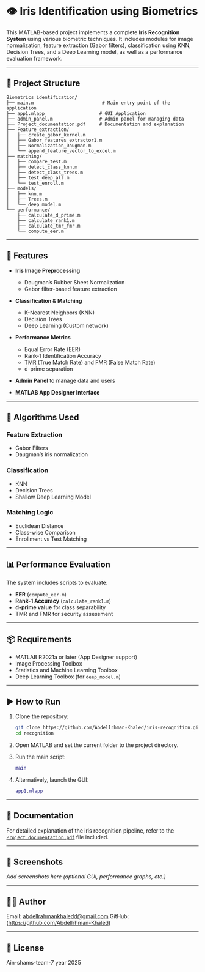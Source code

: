
# 👁️ Iris Identification using Biometrics

This MATLAB-based project implements a complete **Iris Recognition System** using various biometric techniques. It includes modules for image normalization, feature extraction (Gabor filters), classification using KNN, Decision Trees, and a Deep Learning model, as well as a performance evaluation framework.

---

## 📂 Project Structure

```
Biometrics identification/
├── main.m                         # Main entry point of the application
├── app1.mlapp                    # GUI Application
├── admin_panel.m                 # Admin panel for managing data
├── Project_documentation.pdf     # Documentation and explanation
├── Feature_extraction/
│   ├── create_gabor_kernel.m
│   ├── Gabor_features_extractor1.m
│   ├── Normalization_Daugman.m
│   └── append_feature_vector_to_excel.m
├── matching/
│   ├── compare_test.m
│   ├── detect_class_knn.m
│   ├── detect_class_trees.m
│   ├── test_deep_all.m
│   └── test_enroll.m
├── models/
│   ├── knn.m
│   ├── Trees.m
│   └── deep_model.m
└── performance/
    ├── calculate_d_prime.m
    ├── calculate_rank1.m
    ├── calculate_tmr_fmr.m
    └── compute_eer.m
```

---

## 🚀 Features

- **Iris Image Preprocessing**
  - Daugman’s Rubber Sheet Normalization
  - Gabor filter-based feature extraction

- **Classification & Matching**
  - K-Nearest Neighbors (KNN)
  - Decision Trees
  - Deep Learning (Custom network)

- **Performance Metrics**
  - Equal Error Rate (EER)
  - Rank-1 Identification Accuracy
  - TMR (True Match Rate) and FMR (False Match Rate)
  - d-prime separation

- **Admin Panel** to manage data and users
- **MATLAB App Designer Interface**

---

## 🧠 Algorithms Used

### Feature Extraction
- Gabor Filters
- Daugman’s iris normalization

### Classification
- KNN
- Decision Trees
- Shallow Deep Learning Model

### Matching Logic
- Euclidean Distance
- Class-wise Comparison
- Enrollment vs Test Matching

---

## 📊 Performance Evaluation

The system includes scripts to evaluate:
- **EER** (`compute_eer.m`)
- **Rank-1 Accuracy** (`calculate_rank1.m`)
- **d-prime value** for class separability
- TMR and FMR for security assessment

---

## 📦 Requirements

- MATLAB R2021a or later (App Designer support)
- Image Processing Toolbox
- Statistics and Machine Learning Toolbox
- Deep Learning Toolbox (for `deep_model.m`)

---

## ▶️ How to Run

1. Clone the repository:
   ```bash
   git clone https://github.com/Abdellrhman-Khaled/iris-recognition.git
   cd recognition
   ```

2. Open MATLAB and set the current folder to the project directory.

3. Run the main script:
   ```matlab
   main
   ```

4. Alternatively, launch the GUI:
   ```matlab
   app1.mlapp
   ```

---

## 📘 Documentation

For detailed explanation of the iris recognition pipeline, refer to the [`Project_documentation.pdf`](Biometrics%20identification/Project_documentation.pdf) file included.

---

## 📸 Screenshots

_Add screenshots here (optional GUI, performance graphs, etc.)_

---

## 🧑‍💻 Author

Email: abdellrahmankhaledd@gmail.com 
GitHub: (https://github.com/Abdellrhman-Khaled)

---

## 📄 License

Ain-shams-team-7 year 2025
